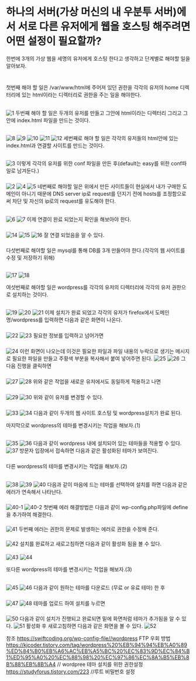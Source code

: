 하나의 서버(가상 머신의 내 우분투 서버)에서 서로 다른 유저에게 웹을 호스팅 해주려면 어떤 설정이 필요할까?
====
한번에 3개의 가상 웹을 세명의 유저에게 호스팅 한다고 생각하고 단계별로 해야할 일을 알아보자.
#
첫번째 해야 할 일은 /var/www/html에 주어져 있던 권한을 각각의 유저의 home 디렉터리에 있는 html이라는 디렉터리로 권한을 주는 일을 해야한다.
##
![1](https://user-images.githubusercontent.com/49421109/57582375-04f29500-74ff-11e9-81b2-18b16a5b6f66.JPG)
두번째 해야 할 일은 두개의 유저를 만들고 그안에 html이라는 디렉터리 그리고 그 안에 index.html 파일을 만드는 것이다.
##
![8](https://user-images.githubusercontent.com/49421109/57582466-230cc500-7500-11e9-98b4-cebbc6ece997.JPG)
![9](https://user-images.githubusercontent.com/49421109/57582473-3ae44900-7500-11e9-8ccf-2e934c53562c.JPG)
![10](https://user-images.githubusercontent.com/49421109/57582474-3d46a300-7500-11e9-82a0-6951e5e49092.JPG)
![11](https://user-images.githubusercontent.com/49421109/57582475-4172c080-7500-11e9-8536-d6bef98ce595.JPG)
![12](https://user-images.githubusercontent.com/49421109/57582476-433c8400-7500-11e9-8a48-32323a24a477.JPG)
세번째로 해야 할 일은 각각의 유저들의 html안에 있는 index.html과 연결할 사이트를 만드는 것이다.
##
![3](https://user-images.githubusercontent.com/49421109/57582496-8696f280-7500-11e9-8a77-a75e9183b11a.JPG)
이렇게 각각의 유저를 위한 conf 파일을 만든 후(default는 easy를 위한 conf파일로 남겨둔다.)
###
![2](https://user-images.githubusercontent.com/49421109/57582516-b34b0a00-7500-11e9-9ef2-5f888eee316f.JPG)
![4](https://user-images.githubusercontent.com/49421109/57582517-b514cd80-7500-11e9-9614-c68bbb8cf7ef.JPG)
![5](https://user-images.githubusercontent.com/49421109/57582518-b6de9100-7500-11e9-9f69-12e41782b21d.JPG)
네번째로 해야할 일은  위에서 만든 사이트들이 현실에서 내가 구매한 도메인이 아니기 때문에 DNS server ip로 request를 던지기 전에 hosts를 조정함으로써 차단 및 자신의 ip로의 request를 유도해야 한다.
##
![6](https://user-images.githubusercontent.com/49421109/57582567-3f5d3180-7501-11e9-8c0f-a26576ed0ef3.JPG)
![7](https://user-images.githubusercontent.com/49421109/57582571-5439c500-7501-11e9-8408-a1c3b34be17c.JPG)
이제 연결이 완료 되었는지 확인을 해보아야 한다.
###
![14](https://user-images.githubusercontent.com/49421109/57582578-60be1d80-7501-11e9-865c-f192b5bf1db5.JPG)
![15](https://user-images.githubusercontent.com/49421109/57582579-6156b400-7501-11e9-9692-d09890fda823.JPG)
![16](https://user-images.githubusercontent.com/49421109/57582582-6451a480-7501-11e9-94cb-a109e44c2ac9.JPG)
잘 연결 되었음을 알 수 있다.
###

다섯번째로 해야할 일은 mysql를 통해 DB를 3개 만들어야 한다.(각각의 웹 사이트를 수정 및 저장하기 위해)
##
![17](https://user-images.githubusercontent.com/49421109/57582596-9d8a1480-7501-11e9-844e-abae941a0c2b.JPG)
![18](https://user-images.githubusercontent.com/49421109/57582600-aaa70380-7501-11e9-8256-fef3f648013a.JPG)

여섯번째로 해야할 일은 wordpress를 각각의 유저의 디렉터리에 각각의 유저 권한으로 설치하는 것이다.
##
![19](https://user-images.githubusercontent.com/49421109/57582681-b2b37300-7502-11e9-82fb-f7c29fd48111.JPG)
![20](https://user-images.githubusercontent.com/49421109/57582686-bd6e0800-7502-11e9-823c-b9e319ba161f.jpg)
![21](https://user-images.githubusercontent.com/49421109/57582689-c068f880-7502-11e9-9539-f72d8d9e5155.JPG)
이제 설치가 완료 되었고 각각의 유저가 firefox에서 도메인명/wordpress를 입력하면 다음과 같은 화면이 나온다.
###
![22](https://user-images.githubusercontent.com/49421109/57582700-d7a7e600-7502-11e9-8018-ea8614333c35.JPG)
![23](https://user-images.githubusercontent.com/49421109/57582719-01f9a380-7503-11e9-9687-c3392f4ca2c7.JPG)
필요한 정보를 입력하고 넘어가면
###
![24](https://user-images.githubusercontent.com/49421109/57582706-df678a80-7502-11e9-9ff6-7169c7d7749b.JPG)
이런 화면이 나오는데 이것은 필요한 파일과 파일 내용의 누락으로 생기는 메시지로 필요한 파일을 만들고 주황색 부분을 복사해서 붙여 넣어주면 된다.
![25](https://user-images.githubusercontent.com/49421109/57582721-0a51de80-7503-11e9-9b9c-799017f4275d.JPG)
![26](https://user-images.githubusercontent.com/49421109/57582722-0aea7500-7503-11e9-8c72-fec2ffc0bdae.JPG)
그 다음 진행을 클릭하면
###
![27](https://user-images.githubusercontent.com/49421109/57582727-15a50a00-7503-11e9-8925-a15fbe546f5d.JPG)
![28](https://user-images.githubusercontent.com/49421109/57582733-31101500-7503-11e9-8df1-810caf5675e7.JPG)
위와 같은 작업을 새로운 유저에서도 동일하게 적용하고 나면
###
![29](https://user-images.githubusercontent.com/49421109/57582786-e773fa00-7503-11e9-9302-b3edcdc3f06e.jpg)
![30](https://user-images.githubusercontent.com/49421109/57582787-e80c9080-7503-11e9-8a65-024698aef5be.JPG)
위와 같이 유저를 변경할 수 있다.
###
![33](https://user-images.githubusercontent.com/49421109/57582738-49802f80-7503-11e9-9370-8160583325a9.JPG)
![34](https://user-images.githubusercontent.com/49421109/57582739-4a18c600-7503-11e9-885b-e34a22ba82aa.JPG)
다음과 같이 두개의 웹 사이트 호스팅 및 wordpress설치가 완료 된다.

마지막으로 wordpress의 테마를 변경시키는 작업을 해보자.(1)
##
![35](https://user-images.githubusercontent.com/49421109/57582744-76ccdd80-7503-11e9-96eb-f20963333176.JPG)
![36](https://user-images.githubusercontent.com/49421109/57582745-77657400-7503-11e9-8369-f32f8546fb0b.JPG)
다음과 같이 wordpress 내에 설치되어 있는 테마들을 적용할 수 있다.
![37](https://user-images.githubusercontent.com/49421109/57582793-0f635d80-7504-11e9-894e-7c445272b628.JPG)
방문자 입장에서 접속하면 다음과 같은 활성화된 테마가 보여진다.
###
다른 wordpress의 테마를 변경시키는 작업을 해보자.(2)
##
![38](https://user-images.githubusercontent.com/49421109/57583556-7553e300-750c-11e9-99cb-9583633a4ec1.JPG)
![39](https://user-images.githubusercontent.com/49421109/57583558-771da680-750c-11e9-8ba8-43571413d3a8.JPG)
![40](https://user-images.githubusercontent.com/49421109/57583559-7ab12d80-750c-11e9-88d9-38565e4f7105.JPG)
다음과 같이 마음에 드는 테마를 선택하여 설치를 하면 다음과 같은 에러가 연속해서 나타난다.
###
![40-1](https://user-images.githubusercontent.com/49421109/57583567-94527500-750c-11e9-9a8b-dce0880215a8.JPG)
![40-2](https://user-images.githubusercontent.com/49421109/57583571-96b4cf00-750c-11e9-9033-782a1d638ef8.JPG)
첫번째 에러 해결방법은 다음과 같이 wp-config.php파일에 define을 추가하여 해결한다.
####
![41](https://user-images.githubusercontent.com/49421109/57583580-a502eb00-750c-11e9-9b1c-4a2c1b258e29.JPG)
두번째 에러는 권한의 문제로 발생하는 에러로 권한을 수정해 준다.
####
![42](https://user-images.githubusercontent.com/49421109/57583586-bfd55f80-750c-11e9-81bc-63d0a1c5d7e9.JPG)
설치를 완료하고 새로고침하면 다음과 같이 활성화 됨을 볼 수 있다.
####
![43](https://user-images.githubusercontent.com/49421109/57583597-e1cee200-750c-11e9-9b4c-2efbfede5b4d.JPG)
![44](https://user-images.githubusercontent.com/49421109/57583596-e0051e80-750c-11e9-8ec6-cf061a5daf3b.JPG)

또다른 wordpress의 테마를 변경시키는 작업을 해보자.(3)
##
![45](https://user-images.githubusercontent.com/49421109/57583601-f7440c00-750c-11e9-81af-2ea17383c025.JPG)
![46](https://user-images.githubusercontent.com/49421109/57583603-fb702980-750c-11e9-8d29-69463c83d11f.JPG)
다음과 같이 원하는 테마를 다운로드 (무료 or 유료 테마) 한 후
###
![47](https://user-images.githubusercontent.com/49421109/57583613-0e82f980-750d-11e9-8fba-5ed95a6b035a.JPG)
![48](https://user-images.githubusercontent.com/49421109/57583616-117dea00-750d-11e9-8d9b-6b6e2472aab4.JPG)
테마를 업로드 하여 설치를 누르면
###
![50](https://user-images.githubusercontent.com/49421109/57583626-2195c980-750d-11e9-9389-0675b24ae7ac.JPG)
다음과 같이 설치가 진행되고 완료되면 밑에 화면처럼 테마가 추가됨을 알 수 있다.
![51](https://user-images.githubusercontent.com/49421109/57583636-2fe3e580-750d-11e9-86c4-b207d9906128.JPG)
활성화 후 새로고침하면 다음과 같은 화면을 볼 수 있다.
![52](https://user-images.githubusercontent.com/49421109/57583637-31151280-750d-11e9-87e1-502233c63c84.JPG)



참조
https://swiftcoding.org/wp-config-file//wordpress FTP 우회 방법
https://kjcoder.tistory.com/tag/wordpress%20%EB%94%94%EB%A0%89%ED%84%B0%EB%A6%AC%EB%A5%BC%20%EC%83%9D%EC%84%B1%ED%95%A0%20%EC%88%98%20%EC%97%86%EC%8A%B5%EB%8B%88%EB%8B%A4 // wordpree 테마 설치를 위한 권한설정
https://studyforus.tistory.com/223 //루트 비밀번호 설정
